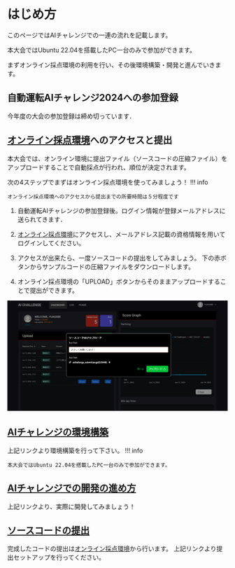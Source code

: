 # はじめ方

このページではAIチャレンジでの一連の流れを記載します。

本大会ではUbuntu 22.04を搭載したPC一台のみで参加ができます。

まずオンライン採点環境の利用を行い、その後環境構築・開発と進んでいきます。

## 自動運転AIチャレンジ2024への参加登録

今年度の大会の参加登録は締め切っています．

## [オンライン採点環境](https://aichallenge-board.jsae.or.jp/live)へのアクセスと提出

本大会では、オンライン環境に提出ファイル（ソースコードの圧縮ファイル）をアップロードすることで自動採点が行われ、順位が決定されます。

次の4ステップでまずはオンライン採点環境を使ってみましょう！
!!! info

    オンライン採点環境へのアクセスから提出までの所要時間は５分程度です

1. 自動運転AIチャレンジの参加登録後。ログイン情報が登録メールアドレスに送られてきます．

2. [オンライン採点環境](https://aichallenge-board.jsae.or.jp/live)にアクセスし、メールアドレス記載の資格情報を用いてログインしてください。

3. アクセスが出来たら、一度ソースコードの提出をしてみましょう。
下の赤ボタンからサンプルコードの圧縮ファイルをダウンロードします。

4. オンライン採点環境の「UPLOAD」ボタンからそのままアップロードすることで提出ができます。

<!-- [サンプルコードの圧縮ファイルのダウンロード](https://drive.google.com/file/d/19LU70cgeg48R6stEXjvwDp1pTT25OjeN){ .md-button .md-button--primary .banner-button } -->

![submit](./preliminaries/images/submit.png)

## [AIチャレンジの環境構築](./setup/requirements.ja.md)

上記リンクより環境構築を行って下さい。
!!! info

    本大会ではUbuntu 22.04を搭載したPC一台のみで参加ができます。

## [AIチャレンジでの開発の進め方](./development/workspace-usage.ja.md)

上記リンクより、実際に開発してみましょう！

## [ソースコードの提出](./preliminaries/submission.ja.md)

完成したコードの提出は[オンライン採点環境](https://aichallenge-board.jsae.or.jp/live)から行います。
上記リンクより提出セットアップを行ってください。

